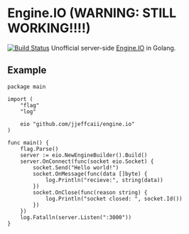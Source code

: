 # Engine.IO (WARNING: STILL WORKING!!!!)
[![Build Status](https://travis-ci.org/jjeffcaii/engine.io.svg?branch=master)](https://travis-ci.org/jjeffcaii/engine.io)
Unofficial server-side [Engine.IO](https://github.com/socketio/engine.io) in Golang.

## Example

``` golang
package main

import (
	"flag"
	"log"

	eio "github.com/jjeffcaii/engine.io"
)

func main() {
	flag.Parse()
	server := eio.NewEngineBuilder().Build()
	server.OnConnect(func(socket eio.Socket) {
		socket.Send("Hello world!")
		socket.OnMessage(func(data []byte) {
			log.Println("recieve:", string(data))
		})
		socket.OnClose(func(reason string) {
			log.Println("socket closed: ", socket.Id())
		})
	})
	log.Fatalln(server.Listen(":3000"))
}

```
